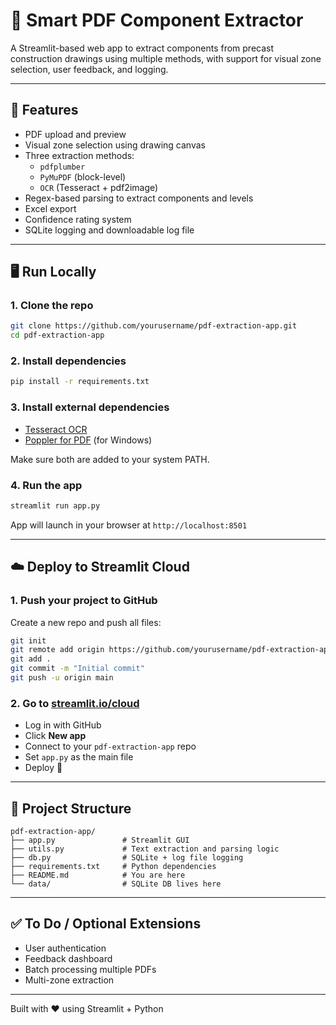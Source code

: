 # 🧠 Smart PDF Component Extractor

A Streamlit-based web app to extract components from precast construction drawings using multiple methods, with support for visual zone selection, user feedback, and logging.

---

## 🚀 Features
- PDF upload and preview
- Visual zone selection using drawing canvas
- Three extraction methods:
  - `pdfplumber`
  - `PyMuPDF` (block-level)
  - `OCR` (Tesseract + pdf2image)
- Regex-based parsing to extract components and levels
- Excel export
- Confidence rating system
- SQLite logging and downloadable log file

---

## 🖥️ Run Locally

### 1. Clone the repo
```bash
git clone https://github.com/yourusername/pdf-extraction-app.git
cd pdf-extraction-app
```

### 2. Install dependencies
```bash
pip install -r requirements.txt
```

### 3. Install external dependencies
- [Tesseract OCR](https://github.com/tesseract-ocr/tesseract)
- [Poppler for PDF](http://blog.alivate.com.au/poppler-windows/) (for Windows)

Make sure both are added to your system PATH.

### 4. Run the app
```bash
streamlit run app.py
```

App will launch in your browser at `http://localhost:8501`

---

## ☁️ Deploy to Streamlit Cloud

### 1. Push your project to GitHub
Create a new repo and push all files:
```bash
git init
git remote add origin https://github.com/yourusername/pdf-extraction-app.git
git add .
git commit -m "Initial commit"
git push -u origin main
```

### 2. Go to [streamlit.io/cloud](https://streamlit.io/cloud)
- Log in with GitHub
- Click **New app**
- Connect to your `pdf-extraction-app` repo
- Set `app.py` as the main file
- Deploy 🚀

---

## 📂 Project Structure
```plaintext
pdf-extraction-app/
├── app.py               # Streamlit GUI
├── utils.py             # Text extraction and parsing logic
├── db.py                # SQLite + log file logging
├── requirements.txt     # Python dependencies
├── README.md            # You are here
└── data/                # SQLite DB lives here
```

---

## ✅ To Do / Optional Extensions
- User authentication
- Feedback dashboard
- Batch processing multiple PDFs
- Multi-zone extraction

---

Built with ❤️ using Streamlit + Python
